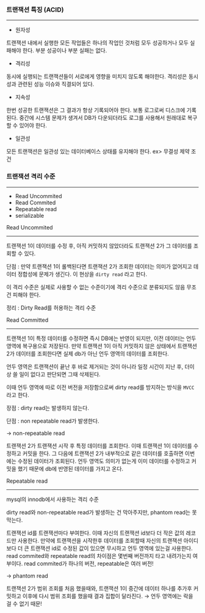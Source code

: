 ### 트랜잭션 특징 (ACID)

---

- 원자성

트랜잭션 내에서 실행한 모든 작업들은 하나의 작업인 것처럼 모두 성공하거나 모두 실패해야 한다. 부분 성공이나 부분 실패는 없다.

- 격리성

동시에 실행되는 트랜잭션들이 서로에게 영향을 미치지 않도록 해야한다. 격리성은 동시성과 관련된 성능 이슈와 직결되어 있다.

- 지속성

한번 성공한 트랜잭션은 그 결과가 항상 기록되어야 한다. 보통 로그로써 디스크에 기록된다. 중간에 시스템 문제가 생겨서 DB가 다운되더라도 로그를 사용해서 원래대로 복구할 수 있어야 한다.

- 일관성

모든 트랜잭션은 일관성 있는 데이터베이스 상태를 유지해야 한다. ex> 무결성 제약 조건

### 트랜잭션 격리 수준

---

- Read Uncommited
- Read Commited
- Repeatable read
- serializable

Read Uncommited

---

트랜잭션 1이 데이터를 수정 후, 아직 커밋하지 않았더라도 트랜잭션 2가 그 데이터를 조회할 수 있다.

단점 : 만약 트랜잭션 1이 롤백된다면 트랜잭션 2가 조회한 데이터는 의미가 없어지고 데이터 정합성에 문제가 생긴다. 이 현상을 `dirty read` 라고 한다.

이 격리 수준은 실제로 사용할 수 없는 수준이기에 격리 수준으로 분류되지도 않음 무조건 피해야 한다.

정리 : Dirty Read를 허용하는 격리 수준

Read Committed

---

트랜잭션 1이 특정 데이터를 수정하면 즉시 DB에는 반영이 되지만, 이전 데이터는 언두 영역에 복구용으로 저장된다. 만약 트랜잭션 1이 아직 커밋하지 않은 상태에서 트랜잭션 2가 데이터를 조회한다면 실제 db가 아닌 언두 영역의 데이터를 조회한다.

언두 영역은 트랜잭션이 끝난 후 바로 제거되는 것이 아니라 일정 시간이 지난 후, 더이상 쓸 일이 없다고 판단되면 그때 삭제된다.

이때 언두 영역에 따로 이전 버전을 저장함으로써 dirty read를 방지하는 방식을 `MVCC`라고 한다.

장점 : dirty read는 발생하지 않는다.

단점 : non repeatable read가 발생한다.

→ non-repeatable read

트랜잭션 2가 트랜잭션 시작 후 특정 데이터를 조회한다. 이때 트랜잭션 1이 데이터를 수정하고 커밋을 한다. 그 다음에 트랜잭션 2가 내부적으로 같은 데이터를 호출하면 이번에는 수정된 데이터가 조회된다. 언두 영역도 의미가 없는게 이미 데이터를 수정하고 커밋을 했기 때문에 db에 반영된 데이터를 가지고 온다.

Repeatable read

---

mysql의 innodb에서 사용하는 격리 수준

dirty read와 non-repeatable read가 발생하는 건 막아주지만, phantom read는 못 막는다.

트랜잭션 id를 트랜잭션마다 부여한다. 이때 자신의 트랜잭션 id보다 더 작은 값의 레코드만 사용한다. 만약에 트랜잭션을 시작한후 데이터를 조회할때 자신의 트랜잭션 아이디보다 더 큰 트랜잭션 id로 수정된 값이 있으면 무시하고 언두 영역에 있는걸 사용한다. read commited와 repeatable read의 차이점은 몇번째 버전까지 타고 내려가는지 여부이다. read commited가 하나의 버전, repeatable은 여러 버전!

→ phantom read

트랜잭션 2가 범위 조회를 처음 했을때와, 트랜잭션 1이 중간에 데이터 하나를 추가후 커밋하고 이후에 다시 범위 조회를 했을때 결과 집합이 달라진다. → 언두 영역에는 락을 걸 수 없기 때문!